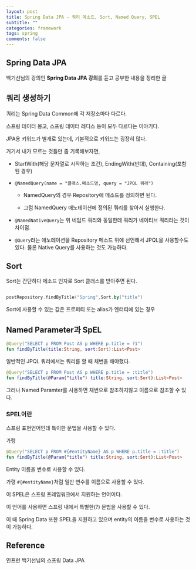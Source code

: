 ```yaml
---
layout: post
title: Spring Data JPA - 쿼리 메소드, Sort, Named Query, SPEL
subtitle: ""
categories: framework
tags: spring
comments: false
---
```


## Spring Data JPA

백기선님의 강의인 **Spring Data JPA 강의**를 듣고 공부한 내용을 정리한 글

## 쿼리 생성하기

쿼리는 Spring Data Common에 각 저장소마다 다르다.

스프링 데이터 몽고, 스프링 데이터 레디스 등이 모두 다르다는 이야기다.

JPA용 키워드가 별개로 있는데, 기본적으로 키워드는 굉장히 많다.

거기서 내가 모르는 것들만 좀 기록해보자면,

- StartWith(해당 문자열로 시작하는 조건), EndingWith(반대), Containing(포함된 경우)
  
- `@NamedQuery(name = "클래스.메소드명, query = "JPQL 쿼리")`

    - NamedQuery의 경우 Repository에 메소드를 정의하면 된다.
    
    - 그럼 NamedQuery 애노테이션에 정의된 쿼리를 찾아서 실행한다.

- `@NamedNativeQuery`는 위 네임드 쿼리와 동일한데 쿼리가 네이티브 쿼리라는 것이 차이점.

- `@Query`라는 애노테이션을 Repository 메소드 위에 선언해서 JPQL을 사용할수도 있다. 물론 Native Query를 사용하는 것도 가능하다.

## Sort

Sort는 간단하다 메소드 인자로 Sort 클래스를 받아주면 된다.

```kotlin

postRepository.findByTitle("Spring",Sort.by("title")
```

Sort에 사용할 수 있는 값은 프로퍼티 또는 alias가 엔터티에 있는 경우

## Named Parameter과 SpEL

```kotlin
@Query("SELECT p FROM Post AS p WHERE p.title = ?1")
fun findByTitle(title:String, sort:Sort):List<Post>
```

일반적인 JPQL 쿼리에서는 쿼리를 할 때 채번을 해야했다.

```kotlin
@Query("SELECT p FROM Post AS p WHERE p.title = :title")
fun findByTitle(@Param("title") title:String, sort:Sort):List<Post>
```

그러나 Named Paramter를 사용하면 채번으로 참조하지않고 이름으로 참조할 수 있다.

### SPEL이란

스프링 표현언어인데 특이한 문법을 사용할 수 있다.

가령

```kotlin
@Query("SELECT p FROM #{#entityName} AS p WHERE p.title = :title")
fun findByTitle(@Param("title") title:String, sort:Sort):List<Post>
```

Entity 이름을 변수로 사용할 수 있다.

가령 `#{#entityName}`처럼 일반 변수를 이름으로 사용할 수 있다.

이 SPEL은 스프링 프레임워크에서 지원하는 언어이다.

이 언어를 사용하면 스프링 내에서 특별한(?) 문법을 사용할 수 있다.

이 때 Spring Data 또한 SPEL을 지원하고 있으며 entity의 이름을 변수로 사용하는 것이 가능하다.

## Reference

인프런 백기선님의 스프링 Data JPA
